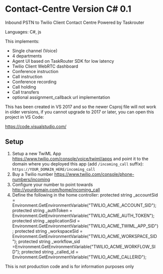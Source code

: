 # Contact-Centre Version C# 0.1

Inbound PSTN to Twilio Client Contact Centre Powered by Taskrouter 

Languages: C#, js

This implements:

-  Single channel (Voice)
- 4 departments
- Agent UI based on TaskRouter SDK for low latency
- Twilio Client WebRTC dashboard
- Conference instruction
- Call instruction
- Conference recording
- Call holding
- Call transfers
- optional assignment_callback url implementation

This has been created in VS 2017 and so the newer Csproj file will not work in older versions, if you cannot upgrade to 2017 or later, you can open this project in VS Code:

https://code.visualstudio.com/

## Setup
1. Setup a new TwiML App https://www.twilio.com/console/voice/twiml/apps and point it to the domain where you deployed this app (add `/incoming_call` suffix): `https://YOUR_DOMAIN_HERE/incoming_call`
2. Buy a Twilio number https://www.twilio.com/console/phone-numbers/incoming
3. Configure your number to point towards http://yourdomain.com/home/incoming_call
4. Define the following in the home controller:
        protected string _accountSid = Environment.GetEnvironmentVariable("TWILIO_ACME_ACCOUNT_SID");
        protected string  _authToken = Environment.GetEnvironmentVariable("TWILIO_ACME_AUTH_TOKEN");
        protected string _applicationSid =  Environment.GetEnvironmentVariable("TWILIO_ACME_TWIML_APP_SID");
        protected string _workspaceSid = Environment.GetEnvironmentVariable("TWILIO_ACME_WORKSPACE_SID");
        protected string _workflow_sid =Environment.GetEnvironmentVariable("TWILIO_ACME_WORKFLOW_SID");
        protected string _called_id = Environment.GetEnvironmentVariable("TWILIO_ACME_CALLERID");

This is not production code and is for information purposes only

